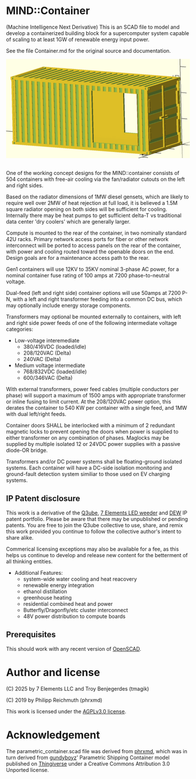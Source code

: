 # MIND::Container

(Machine Intelligence Next Derivative)
This is an SCAD file to model and develop a containerized building block
for a supercomputer system capable of scaling to at least 1GW of renewable
energy input power.

See the file Container.md for the original source and documentation.

![Container image](Container_img.png)

## 

One of the working concept designs for the MIND::container consists of 
504 containers with free-air cooling via the fan/radiator cutouts on the 
left and right sides.

Based on the radiator dimensions of 1MW diesel gensets, which are 
likely to require well over 2MW of heat rejection at full load, it
is believed a 1.5M square radiator opening on both sides will be sufficient
for cooling. Internally there may be heat pumps to get sufficient delta-T
vs traditional data center 'dry coolers' which are generally larger.

Compute is mounted to the rear of the container, in two nominally standard
42U racks. Primary network access ports for fiber or other network interconnect
will be ported to access panels on the rear of the container, with power and
cooling routed toward the openable doors on the end. Design goals are for a
maintenance access path to the rear.

Gen1 containers will use 12KV to 35KV nominal 3-phase AC power, for a nominal
container fuse rating of 100 amps at 7200 phase-to-neutral voltage. 

Dual-feed (left and right side) container options will use 50amps at 7200 P-N,
with a left and right transformer feeding into a common DC bus, which may
optionally include energy storage components.

Transformers may optional be mounted externally to containers, with left and
right side power feeds of one of the following intermediate voltage categories:

* Low-voltage interemediate
  * 380/416VDC (loaded/idle)
  * 208/120VAC (Delta)
  * 240VAC (Delta)
* Medium voltage intermediate
  * 768/832VDC (loaded/idle)
  * 600/346VAC (Delta)

With external transformers, power feed cables (multiple conductors per phase)
will support a maximum of 1500 amps with appropriate transformer or inline fusing
to limit current. At the 208/120VAC power option, this derates the container to
540 KW per container with a single feed, and 1MW with dual left/right feeds.

Container doors SHALL be interlocked with a minimum of 2 redundant magnetic locks
to prevent opening the doors when power is supplied to either transformer on any
combination of phases. Maglocks may be supplied by multiple isolated 12 or 24VDC
power supplies with a passive diode-OR bridge.

Transformers and/or DC power systems shall be floating-ground isolated systems.
Each container will have a DC-side isolation monitoring and ground-fault detection
system similiar to those used on EV charging systems.

## IP Patent disclosure

This work is a derivative of the [Q3ube](http://7el.us/q3),
[7 Elements LED weeder](https://github.com/tmagik/DEW/blob/master/patent/US11690369.pdf)
and [DEW](https://github.com/tmagik/DEW) IP patent portfolio. Please be
aware that there may be unpublished or pending patents. You are free to join
the Q3ube collective to use, share, and remix this work provided you continue
to follow the collective author's intent to share alike.

Commerical licensing exceptions may also be available for a fee, as this
helps us continue to develop and release new content for the betterment of
all thinking entities.

* Additional Features:
  * system-wide water cooling and heat reacovery
  * renewable energy integration
  * ethanol distillation
  * greenhouse heating
  * residential combined heat and power
  * Butterfly/Dragonfly/etc cluster interconnect
  * 48V power distribution to compute boards

## Prerequisites

This should work with any recent version of
[OpenSCAD](https://www.openscad.org).

# Author and license

(C) 2025 by 7 Elements LLC and Troy Benjegerdes (tmagik)

(C) 2019 by Philipp Reichmuth (phrxmd)

This work is licensed under the [AGPLv3.0 license](https://www.gnu.org/licenses/agpl-3.0.en.html).

# Acknowledgement

The parametric\_container.scad file was derived from
[phrxmd](https://github.com/phrxmd/container), which was in turn derived from
[gundyboyz](https://www.thingiverse.com/gundyboyz/about)' Parametric
Shipping Container model published on
[Thingiverse](https://www.thingiverse.com/thing:1392128) under a
Creative Commons Attribution 3.0 Unported license.
